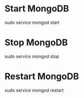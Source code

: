 # Start MongoDB

sudo service mongod start

# Stop MongoDB

sudo service mongod stop

# Restart MongoDB

sudo service mongod restart

